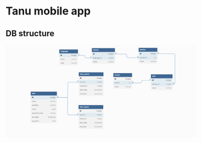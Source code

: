 # Tanu mobile app

## DB structure
![Structure picture](https://github.com/shabal1n/tanu-mobile-app/blob/main/DB_struct_MVP.png)